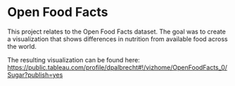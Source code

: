 # Open Food Facts

This project relates to the Open Food Facts dataset. The goal was to create a visualization that shows differences in nutrition from available food across the world.

The resulting visualization can be found here: https://public.tableau.com/profile/dpalbrecht#!/vizhome/OpenFoodFacts_0/Sugar?publish=yes
